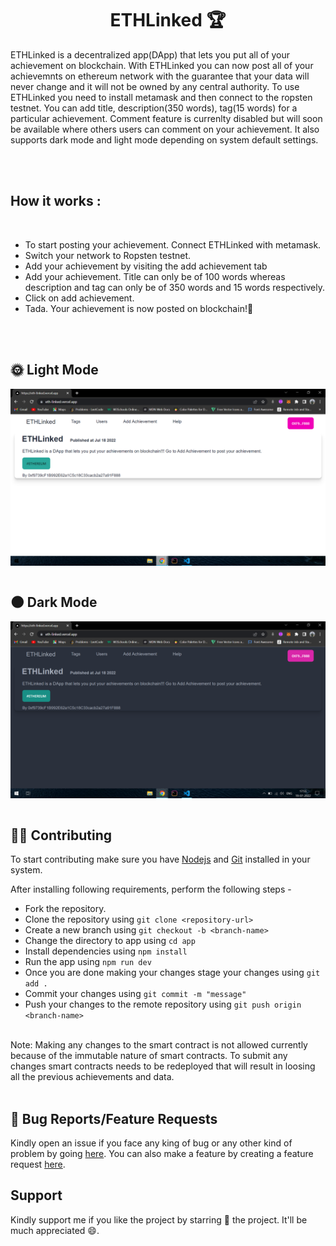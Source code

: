 <h1 align = "center">ETHLinked 🏆</h1>


ETHLinked is a decentralized app(DApp) that lets you put all of your achievement on blockchain. With ETHLinked you can now post all of your achievemnts on ethereum network with the guarantee that your data will never change and it will not be owned by any central authority. To use ETHLinked you need to install metamask and then connect to the ropsten testnet. You can add title, description(350 words), tag(15 words) for a particular achievement. Comment feature is currenlty disabled but will soon be available where others users can comment on your achievement. It also supports dark mode and light mode depending on system default settings.

<br />
<br />

## How it works :
<br />
<ul>
  <li>To start posting your achievement. Connect ETHLinked with metamask.</li>
  <li>Switch your network to Ropsten testnet.</li>
  <li>Add your achievement by visiting the add achievement tab</li>
  <li>Add your achievement. Title can only be of 100 words whereas description and tag can only be of 350 words and 15 words respectively.</li>
  <li>Click on add achievement.</li>
  <li>Tada. Your achievement is now posted on blockchain!🥳</li>
 </ul>

<br />
<br />

## 🌞 Light Mode

<img src = "app/public/Light.png" align = "center" />

<br />
<br />

## 🌑 Dark Mode

<img src = "app/public/Dark.png" align = "center" />

<br />
<br />

## 👩‍🔧 Contributing

To start contributing make sure you have <a href = "https://nodejs.org/en/download/">Nodejs</a> and <a href = "https://git-scm.com/">Git</a> installed in your system.

 After installing following requirements, perform the following steps -

 - Fork the repository.
 - Clone the repository using `git clone <repository-url>`
 - Create a new branch using `git checkout -b <branch-name>`
 - Change the directory to app using `cd app`
 - Install dependencies using `npm install`
 - Run the app using `npm run dev`
 - Once you are done making your changes stage your changes using `git add .`
 - Commit your changes using `git commit -m "message"`
 - Push your changes to the remote repository using `git push origin <branch-name>`


<br />
Note: Making any changes to the smart contract is not allowed currently because of the immutable nature of smart contracts. To submit any changes smart contracts needs to be redeployed that will result in loosing all the previous achievements and data.

<br/>
<br/>

## 🤔 Bug Reports/Feature Requests

Kindly open an issue if you face any king of bug or any other kind of problem by going <a href = "https://github.com/VaibhavArora19/ETHLinked/issues/new?assignees=&labels=&template=bug_report.md&title=">here</a>. You can also make a feature by creating a feature request <a href = "https://github.com/VaibhavArora19/ETHLinked/issues/new?assignees=&labels=&template=bug_report.md&title=">here</a>.

## Support

Kindly support me if you like the project by starring 🌟 the project. It'll be much appreciated 😄.